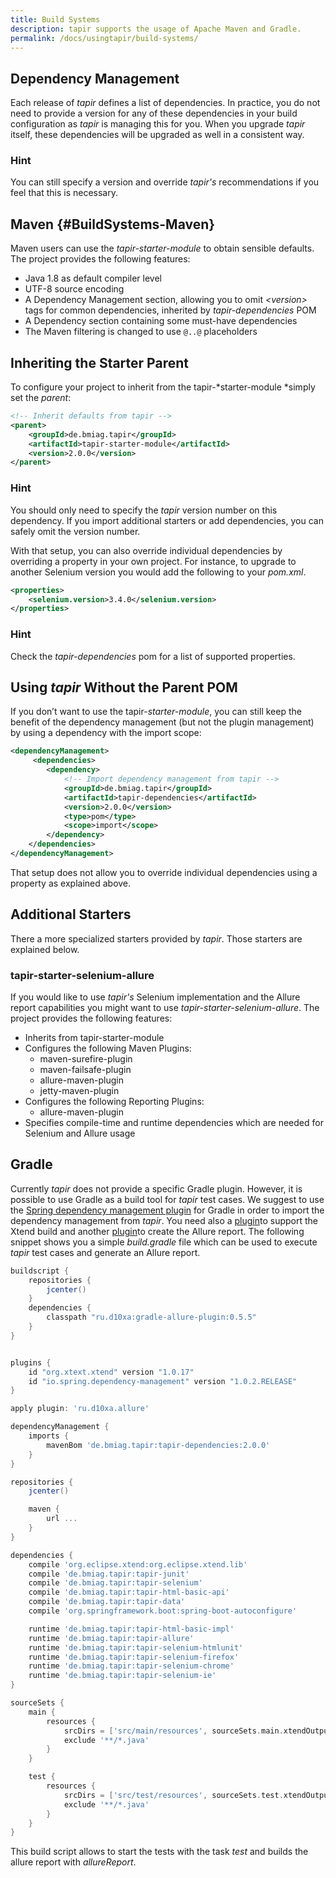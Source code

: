 ```yaml
---
title: Build Systems
description: tapir supports the usage of Apache Maven and Gradle.
permalink: /docs/usingtapir/build-systems/
---
```


## Dependency Management

Each release of <i>tapir</i> defines a list of dependencies. In practice, you
do not need to provide a version for any of these dependencies in your
build configuration as <i>tapir</i> is managing this for you. When you upgrade
<i>tapir</i> itself, these dependencies will be upgraded as well in a
consistent way.

<div class="panel panel-info">
  <div class="panel-heading">
    <h3 class="panel-title"><span class="fa fa-info-circle"></span> Hint</h3>
  </div>
  <div class="panel-body">
  You can still specify a version and override <i>tapir's</i> recommendations if
  you feel that this is necessary.
  </div>
</div>


## Maven {#BuildSystems-Maven}

Maven users can use the *tapir-starter-module* to obtain sensible
defaults. The project provides the following features:

-   Java 1.8 as default compiler level
-   UTF-8 source encoding
-   A Dependency Management section, allowing you to omit
    *&lt;version&gt;* tags for common dependencies, inherited by
    *tapir-dependencies* POM
-   A Dependency section containing some must-have dependencies
-   The Maven filtering is changed to use `@..@` placeholders

## Inheriting the Starter Parent

To configure your project to inherit from the
tapir-*starter-module *simply set the *parent*:

``` xml
<!-- Inherit defaults from tapir -->
<parent>
    <groupId>de.bmiag.tapir</groupId>
    <artifactId>tapir-starter-module</artifactId>
    <version>2.0.0</version>
</parent>
```

<div class="panel panel-info">
  <div class="panel-heading">
    <h3 class="panel-title"><span class="fa fa-info-circle"></span> Hint</h3>
  </div>
  <div class="panel-body">
  You should only need to specify the <i>tapir</i> version number on this
  dependency. If you import additional starters or add dependencies, you
  can safely omit the version number.
  </div>
</div>

With that setup, you can also override individual dependencies by
overriding a property in your own project. For instance, to upgrade to
another Selenium version you would add the following to your *pom.xml*.

``` xml
<properties>
    <selenium.version>3.4.0</selenium.version>
</properties>
```
<div class="panel panel-info">
  <div class="panel-heading">
    <h3 class="panel-title"><span class="fa fa-info-circle"></span> Hint</h3>
  </div>
  <div class="panel-body">
    Check the <i>tapir-dependencies</i> pom for a list of supported properties.
  </div>
</div>

## Using <i>tapir</i> Without the Parent POM

If you don’t want to use the tapir-*starter-module*, you can still keep
the benefit of the dependency management (but not the plugin management)
by using a dependency with the import scope:

``` xml
<dependencyManagement>
     <dependencies>
        <dependency>
            <!-- Import dependency management from tapir -->
            <groupId>de.bmiag.tapir</groupId>
            <artifactId>tapir-dependencies</artifactId>
            <version>2.0.0</version>
            <type>pom</type>
            <scope>import</scope>
        </dependency>
    </dependencies>
</dependencyManagement>
```

That setup does not allow you to override individual dependencies using
a property as explained above.

## Additional Starters

There a more specialized starters provided by <i>tapir</i>. Those starters are
explained below.

### tapir-starter-selenium-allure

If you would like to use <i>tapir's</i> Selenium implementation and the Allure
report capabilities you might want to
use *tapir-starter-selenium-allure*. The project provides the following
features:

-   Inherits from tapir-starter-module
-   Configures the following Maven Plugins:
    -   maven-surefire-plugin
    -   maven-failsafe-plugin
    -   allure-maven-plugin
    -   jetty-maven-plugin
-   Configures the following Reporting Plugins:
    -   allure-maven-plugin
-   Specifies compile-time and runtime dependencies which are needed for
    Selenium and Allure usage

## Gradle

Currently <i>tapir</i> does not provide a specific Gradle plugin. However, it
is possible to use Gradle as a build tool for <i>tapir</i> test cases. We
suggest to use the [Spring dependency management
plugin](https://plugins.gradle.org/plugin/io.spring.dependency-management)
for Gradle in order to import the dependency management from <i>tapir</i>. You
need also a [plugin](https://github.com/xtext/xtext-gradle-plugin)to
support the Xtend build and another
[plugin](https://github.com/d10xa/gradle-allure-plugin)to create the
Allure report. The following snippet shows you a simple *build.gradle*
file which can be used to execute <i>tapir</i> test cases and generate an
Allure report.

``` groovy
buildscript {
    repositories {
        jcenter()
    }
    dependencies {
        classpath "ru.d10xa:gradle-allure-plugin:0.5.5"
    }
}


plugins {
    id "org.xtext.xtend" version "1.0.17"
    id "io.spring.dependency-management" version "1.0.2.RELEASE"
}

apply plugin: 'ru.d10xa.allure'

dependencyManagement {
    imports {
        mavenBom 'de.bmiag.tapir:tapir-dependencies:2.0.0'
    }
}

repositories {
    jcenter()

    maven {
        url ...
    }
}

dependencies {
    compile 'org.eclipse.xtend:org.eclipse.xtend.lib'
    compile 'de.bmiag.tapir:tapir-junit'
    compile 'de.bmiag.tapir:tapir-selenium'
    compile 'de.bmiag.tapir:tapir-html-basic-api'
    compile 'de.bmiag.tapir:tapir-data'
    compile 'org.springframework.boot:spring-boot-autoconfigure'

    runtime 'de.bmiag.tapir:tapir-html-basic-impl'
    runtime 'de.bmiag.tapir:tapir-allure'
    runtime 'de.bmiag.tapir:tapir-selenium-htmlunit'
    runtime 'de.bmiag.tapir:tapir-selenium-firefox'
    runtime 'de.bmiag.tapir:tapir-selenium-chrome'
    runtime 'de.bmiag.tapir:tapir-selenium-ie'
}

sourceSets {
    main {
        resources {
            srcDirs = ['src/main/resources', sourceSets.main.xtendOutputDir]
            exclude '**/*.java'
        }
    }

    test {
        resources {
            srcDirs = ['src/test/resources', sourceSets.test.xtendOutputDir]
            exclude '**/*.java'
        }
    }
}
```

This build script allows to start the tests with the task *test* and
builds the allure report with *allureReport*.
